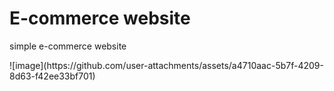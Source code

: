 <h1>E-commerce website</h1>
<p>simple e-commerce website<p>
![image](https://github.com/user-attachments/assets/a4710aac-5b7f-4209-8d63-f42ee33bf701)
